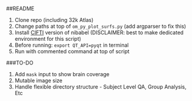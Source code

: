 ##README

1. Clone repo (including 32k Atlas)
2. Change paths at top of `om_py_plot_surfs.py` (add argparser to fix this)
3. Install [CIFTI](https://github.com/satra/nibabel/tree/enh/cifti2) version of nibabel (DISCLAIMER: best to make dedicated environment for this script)
4. Before running: `export QT_API=pyqt` in terminal
4. Run with commented command at top of script


###TO-DO
1. Add `mask` input to show brain coverage
2. Mutable image size
3. Handle flexible directory structure - Subject Level QA, Group Analysis, Etc
